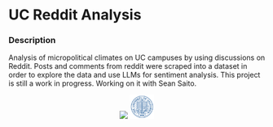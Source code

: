 # UC Reddit Analysis
### Description
Analysis of micropolitical climates on UC campuses by using discussions on Reddit. Posts and comments from reddit were scraped into a dataset in order to explore the data and use LLMs for sentiment analysis. This project is still a work in progress. Working on it with Sean Saito.


<div align="center">
  <img src="pics/reddit.jpg" height="48">
  <img src="pics/UC.png" height="48">
</div>
